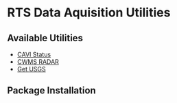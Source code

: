 # RTS Data Aquisition Utilities

## Available Utilities

- [CAVI Status](appdata/rsgis/CAVISTATUS.md)
- [CWMS RADAR](appdata/rsgis/CWMSRADAR.md)
- [Get USGS](appdata/rsgis/GETUSGS.md)

## Package Installation
